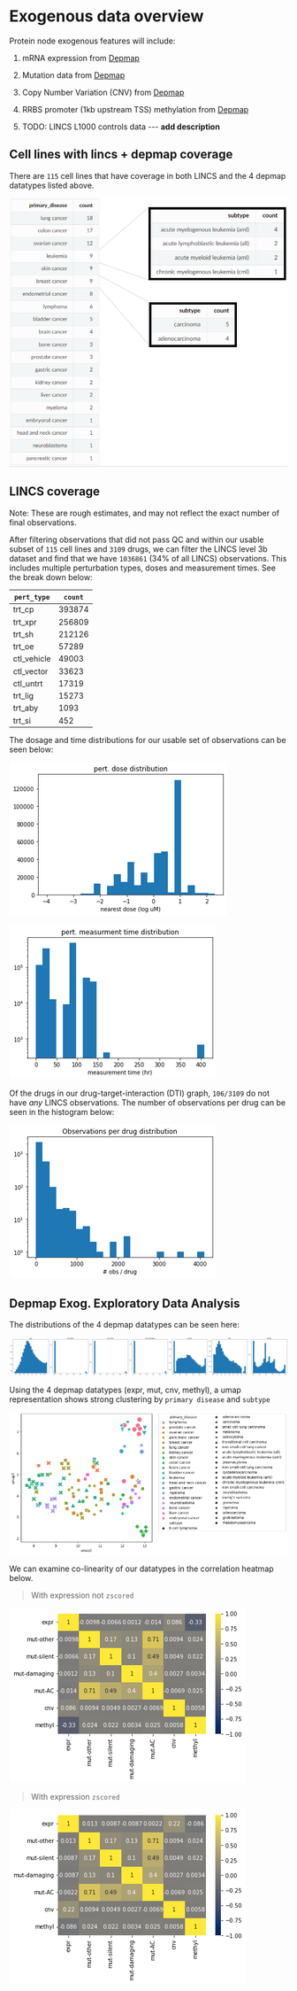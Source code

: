 # Exogenous data overview 

Protein node exogenous features will include: 

1. mRNA expression from [Depmap](https://depmap.org/portal/download/?releasename=DepMap+Public+22Q1&filename=CCLE_expression.csv)

2. Mutation data from [Depmap](https://depmap.org/portal/download/?releasename=DepMap+Public+22Q1&filename=CCLE_mutations.csv)

3. Copy Number Variation (CNV) from [Depmap](https://depmap.org/portal/download/?releasename=DepMap+Public+22Q1&filename=CCLE_gene_cn.csv)

4. RRBS promoter (1kb upstream TSS) methylation from [Depmap](https://depmap.org/portal/download/?releasename=CCLE+2019&filename=CCLE_RRBS_TSS1kb_20181022.txt.gz)

5. TODO: LINCS L1000 controls data --- **add description** 


## Cell lines with lincs + depmap coverage

There are `115` cell lines that have coverage in both LINCS and the 4 depmap datatypes listed above. 

![](./gnncdr_cell_lines.PNG)


## LINCS coverage 

Note: These are rough estimates, and may not reflect the exact number of final observations. 

After filtering observations that did not pass QC and within our usable subset of `115` cell lines and `3109` drugs, we can filter the LINCS level 3b dataset and find that we have `1036861` (34% of all LINCS) observations. This includes multiple perturbation types, doses and measurement times. See the break down below: 

|  `pert_type`| `count`   |  
|  -------    |---------  |    
| trt_cp      |    393874 |  
| trt_xpr     |    256809 |  
| trt_sh      |    212126 |  
| trt_oe      |    57289  |  
| ctl_vehicle |    49003  |  
| ctl_vector  |    33623  |  
| ctl_untrt   |    17319  |  
| trt_lig     |    15273  |  
| trt_aby     |    1093   |  
| trt_si      |    452    |  

The dosage and time distributions for our usable set of observations can be seen below: 

![](./pert-dose-hist.png)

![](./pert-time-hist.png)

Of the drugs in our drug-target-interaction (DTI) graph, `106/3109` do not have *any* LINCS observations. The number of observations per drug can be seen in the histogram below: 

![](./obs-per-drug.png)

## Depmap Exog. Exploratory Data Analysis 

The distributions of the 4 depmap datatypes can be seen here: 

![](./depmap-exog-dist-log.png)

Using the 4 depmap datatypes (expr, mut, cnv, methyl), a umap representation shows strong clustering by `primary disease` and `subtype` 

![](./depmap-exog-umap.png)

We can examine co-linearity of our datatypes in the correlation heatmap below. 

> With expression not `zscored` 

![](./depmap-exog-corr-nozscore.png)

> With expression `zscored` 

![](./depmap-exog-corr-yeszscore.png)